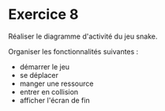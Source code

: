 # Exercice 8

Réaliser le diagramme d'activité du jeu snake.

Organiser les fonctionnalités suivantes :

- démarrer le jeu
- se déplacer
- manger une ressource
- entrer en collision
- afficher l'écran de fin
